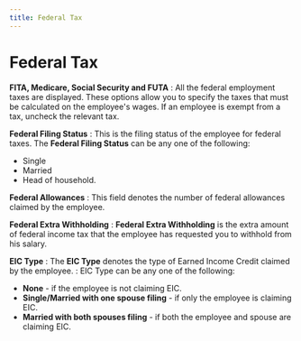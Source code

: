 ```yaml
---
title: Federal Tax
---
```


# Federal Tax


**FITA, Medicare, Social Security and FUTA**
: All the federal employment taxes are displayed.  These options allow you to specify the taxes that must be calculated on  the employee's wages. If an employee is exempt from a tax, uncheck  the relevant tax.


**Federal Filing Status**
: This is the filing status of the employee for federal  taxes. The **Federal Filing Status**  can be any one of the following:

- Single
- Married
- Head of household.



**Federal Allowances**
: This field denotes the number of federal allowances  claimed by the employee.


**Federal Extra Withholding**
: **Federal Extra Withholding**  is the extra amount of federal income tax that the employee has requested  you to withhold from his salary.


**EIC Type**
: The **EIC Type**  denotes the type of Earned Income Credit claimed by the employee.
: EIC Type can be any one of the following:

- **None**  - if the employee is not claiming EIC.
- **Single/Married 
 with one spouse filing** - if only the employee is claiming EIC.
- **Married 
 with both spouses filing** - if both the employee and spouse are  claiming EIC.

